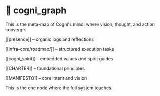 # 🔮 cogni_graph

This is the meta-map of Cogni's mind: where vision, thought, and action converge.



[[presence]] – organic logs and reflections

[[infra-core/roadmap/]] – structured execution tasks

[[cogni_spirit]] – embedded values and spirit guides

[[CHARTER]] – foundational principles

[[MANIFESTO]] – core intent and vision

This is the one node where the full system touches.